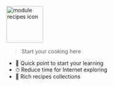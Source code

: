 <p align="left">
    <a href="https://ciklum-digital.github.io/recipes/">
        <img width="96" src="https://ciklum-digital.github.io/recipes/assets/images/icon.svg" alt="module recipes icon">
    </a>    
</p>

> Start your cooking here

- 🚀 Quick point to start your learning 
- ⏱ Reduce time for Internet exploring
- 💎 Rich recipes collections 

